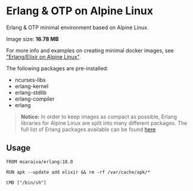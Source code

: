 Erlang & OTP on Alpine Linux
=====

Erlang & OTP minimal environment based on Alpine Linux. 

Image size: **16.78 MB**

For more info and examples on creating minimal docker images, see ["Erlang/Elixir on Alpine Linux"](https://github.com/msaraiva/docker-alpine).

The following packages are pre-installed:

- ncurses-libs
- erlang-kernel
- erlang-stdlib
- erlang-compiler
- erlang

> **Notice:** In order to keep images as compact as possible, Erlang libraries for Alpine Linux are split into many different packages. The full list of Erlang packages available can be found [here](http://pkgs.alpinelinux.org/packages?package=erlang%25&repo=all&arch=x86_64)

## Usage

```
FROM msaraiva/erlang:18.0

RUN apk --update add elixir && rm -rf /var/cache/apk/*

CMD ["/bin/sh"]

```
